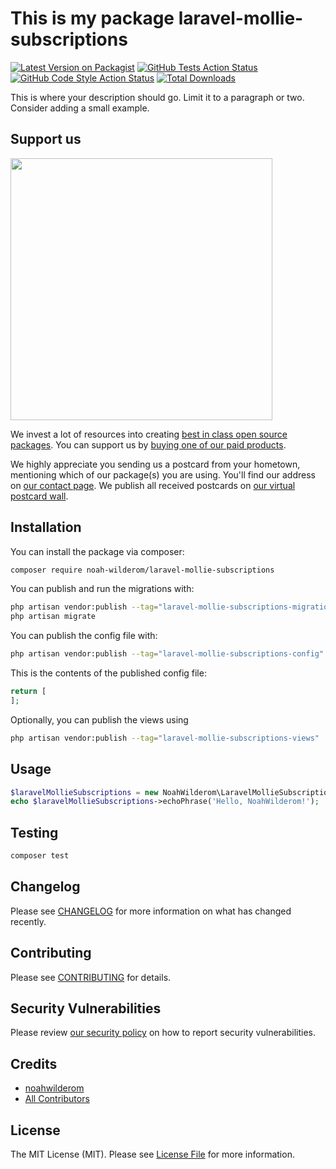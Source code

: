 # This is my package laravel-mollie-subscriptions

[![Latest Version on Packagist](https://img.shields.io/packagist/v/noah-wilderom/laravel-mollie-subscriptions.svg?style=flat-square)](https://packagist.org/packages/noah-wilderom/laravel-mollie-subscriptions)
[![GitHub Tests Action Status](https://img.shields.io/github/actions/workflow/status/noah-wilderom/laravel-mollie-subscriptions/run-tests.yml?branch=main&label=tests&style=flat-square)](https://github.com/noah-wilderom/laravel-mollie-subscriptions/actions?query=workflow%3Arun-tests+branch%3Amain)
[![GitHub Code Style Action Status](https://img.shields.io/github/actions/workflow/status/noah-wilderom/laravel-mollie-subscriptions/fix-php-code-style-issues.yml?branch=main&label=code%20style&style=flat-square)](https://github.com/noah-wilderom/laravel-mollie-subscriptions/actions?query=workflow%3A"Fix+PHP+code+style+issues"+branch%3Amain)
[![Total Downloads](https://img.shields.io/packagist/dt/noah-wilderom/laravel-mollie-subscriptions.svg?style=flat-square)](https://packagist.org/packages/noah-wilderom/laravel-mollie-subscriptions)

This is where your description should go. Limit it to a paragraph or two. Consider adding a small example.

## Support us

[<img src="https://github-ads.s3.eu-central-1.amazonaws.com/laravel-mollie-subscriptions.jpg?t=1" width="419px" />](https://spatie.be/github-ad-click/laravel-mollie-subscriptions)

We invest a lot of resources into creating [best in class open source packages](https://spatie.be/open-source). You can support us by [buying one of our paid products](https://spatie.be/open-source/support-us).

We highly appreciate you sending us a postcard from your hometown, mentioning which of our package(s) you are using. You'll find our address on [our contact page](https://spatie.be/about-us). We publish all received postcards on [our virtual postcard wall](https://spatie.be/open-source/postcards).

## Installation

You can install the package via composer:

```bash
composer require noah-wilderom/laravel-mollie-subscriptions
```

You can publish and run the migrations with:

```bash
php artisan vendor:publish --tag="laravel-mollie-subscriptions-migrations"
php artisan migrate
```

You can publish the config file with:

```bash
php artisan vendor:publish --tag="laravel-mollie-subscriptions-config"
```

This is the contents of the published config file:

```php
return [
];
```

Optionally, you can publish the views using

```bash
php artisan vendor:publish --tag="laravel-mollie-subscriptions-views"
```

## Usage

```php
$laravelMollieSubscriptions = new NoahWilderom\LaravelMollieSubscriptions();
echo $laravelMollieSubscriptions->echoPhrase('Hello, NoahWilderom!');
```

## Testing

```bash
composer test
```

## Changelog

Please see [CHANGELOG](CHANGELOG.md) for more information on what has changed recently.

## Contributing

Please see [CONTRIBUTING](CONTRIBUTING.md) for details.

## Security Vulnerabilities

Please review [our security policy](../../security/policy) on how to report security vulnerabilities.

## Credits

- [noahwilderom](https://github.com/Noah-Wilderom)
- [All Contributors](../../contributors)

## License

The MIT License (MIT). Please see [License File](LICENSE.md) for more information.
